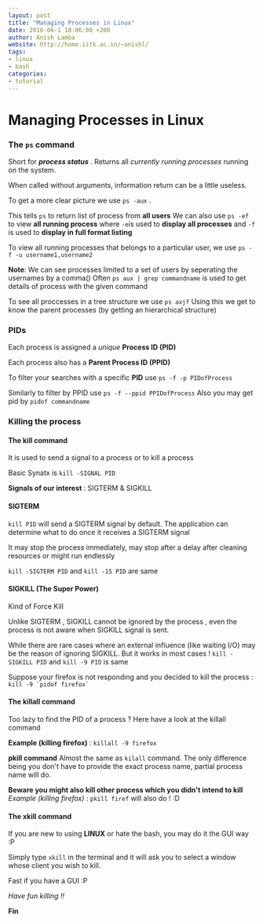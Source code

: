 ```yaml
---
layout: post
title: "Managing Processes in Linux"
date: 2016-06-1 18:06:00 +200
author: Anish Lamba
website: http://home.iitk.ac.in/~anishl/
tags:
- linux
- bash
categories:
- tutorial
---
```


# Managing Processes in Linux

### The `ps` command
Short for ***process status*** . Returns all *currently running processes* running on the system.

When called without arguments, information return can be a little useless.

To get a more clear picture we use `ps -aux` .

This tells `ps`  to return list of process from **all users**
We can also use `ps -ef` to view **all running process**
where `-e`is used to **display all processes** and `-f` is used to **display in full format listing**

To view all running processes that belongs to a particular user, we use `ps -f -u username1,username2`

**Note**: We can see processes limited to a set of users by seperating the usernames by a comma()
Often `ps aux | grep commandname` is used to get details of process with the given command

To see all proccesses in a tree structure we use `ps axjf`
Using this we get to know the parent processes (by getting an hierarchical structure)

### PIDs

Each process is assigned a *unique* **Process ID (PID)**

Each process also has a **Parent Process ID (PPID)**

To filter your searches with a specific **PID** use `ps -f -p PIDofProcess`

Similarly to filter by PPID use `ps -f --ppid PPIDofProcess`
Also you may get pid by `pidof commandname`

### Killing the process


#### The kill command

It is used to send a signal to a process or to kill a process

Basic Synatx is `kill -SIGNAL PID`

**Signals of our interest** : SIGTERM & SIGKILL

#### SIGTERM

`kill PID` will send a SIGTERM signal by default. The application can determine what to do once it receives a SIGTERM signal

It may stop the process immediately, may stop after a delay after cleaning resources or might run endlessly

`kill -SIGTERM PID` and `kill -15 PID` are same

#### SIGKILL (The Super Power)

Kind of Force Kill

Unlike SIGTERM , SIGKILL cannot be ignored by the process , even the process is not aware when SIGKILL signal is sent.

While there are rare cases where an external influence (like waiting I/O) may be the reason of ignoring SIGKILL. But it works in most cases !
`kill -SIGKILL PID` and `kill -9 PID` is same

Suppose your firefox is not responding and you decided to kill the process : ```kill -9 `pidof firefox` ```

#### The killall command

Too lazy to find the PID of a process ? Here have a look at the killall command

**Example (killing firefox)** : `killall -9 firefox`

**pkill command**
Almost the same as `kilall` command. The only difference being you don't have to provide the exact process name, partial process name will do.

**Beware you might also kill other process which you didn't intend to kill**
*Example (killing firefox)* : `pkill firef` will also do ! :D

#### The xkill command

If you are new to using **LINUX** or hate the bash, you may do it the GUI way :P

Simply  type `xkill` in the terminal and it will ask you to select a window whose client you wish to kill.

Fast if you have a GUI :P

*Have fun killing !!*

**Fin**
